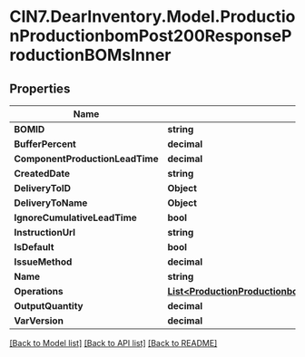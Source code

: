 # CIN7.DearInventory.Model.ProductionProductionbomPost200ResponseProductionBOMsInner

## Properties

| Name                            | Type                                                                                                                                                                    | Description | Notes      |
| ------------------------------- | ----------------------------------------------------------------------------------------------------------------------------------------------------------------------- | ----------- | ---------- |
| **BOMID**                       | **string**                                                                                                                                                              |             | [optional] |
| **BufferPercent**               | **decimal**                                                                                                                                                             |             | [optional] |
| **ComponentProductionLeadTime** | **decimal**                                                                                                                                                             |             | [optional] |
| **CreatedDate**                 | **string**                                                                                                                                                              |             | [optional] |
| **DeliveryToID**                | **Object**                                                                                                                                                              |             | [optional] |
| **DeliveryToName**              | **Object**                                                                                                                                                              |             | [optional] |
| **IgnoreCumulativeLeadTime**    | **bool**                                                                                                                                                                |             | [optional] |
| **InstructionUrl**              | **string**                                                                                                                                                              |             | [optional] |
| **IsDefault**                   | **bool**                                                                                                                                                                |             | [optional] |
| **IssueMethod**                 | **decimal**                                                                                                                                                             |             | [optional] |
| **Name**                        | **string**                                                                                                                                                              |             | [optional] |
| **Operations**                  | [**List&lt;ProductionProductionbomPost200ResponseProductionBOMsInnerOperationsInner&gt;**](ProductionProductionbomPost200ResponseProductionBOMsInnerOperationsInner.md) |             | [optional] |
| **OutputQuantity**              | **decimal**                                                                                                                                                             |             | [optional] |
| **VarVersion**                  | **decimal**                                                                                                                                                             |             | [optional] |

[[Back to Model list]](../README.md#documentation-for-models) [[Back to API list]](../README.md#documentation-for-api-endpoints) [[Back to README]](../README.md)
